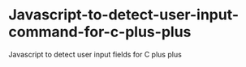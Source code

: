 # Javascript-to-detect-user-input-command-for-c-plus-plus
Javascript to detect user input fields for C plus plus 
